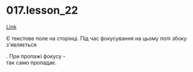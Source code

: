 # 017.lesson_22

[Link](https://witnesstime.github.io/FrontEndPro_Kolesnikov_HWs/017.lesson_22/index.html)

Є текстове поле на сторінці. Під час фокусування на цьому полі збоку з'являється <div>. При пропажі фокусу - <div> так само пропадає.